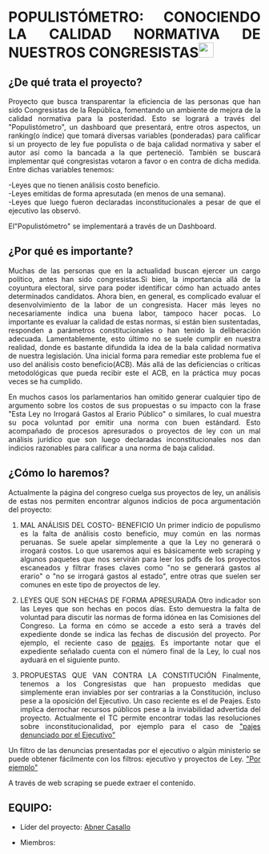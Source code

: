 
<div style="text-align:justify">

# POPULISTÓMETRO: CONOCIENDO LA CALIDAD NORMATIVA DE NUESTROS CONGRESISTAS<img src="https://image.flaticon.com/icons/svg/323/323273.svg" width="30"/> 

## ¿De qué trata el proyecto?

Proyecto que busca transparentar la eficiencia de las personas que han sido Congresistas de la República, fomentando un ambiente de mejora de la calidad normativa para la posteridad. Esto se logrará a través del "Populistómetro", un dashboard que presentará, entre otros aspectos, un ranking(o índice) que tomará diversas variables (ponderadas) para calificar si un proyecto de ley fue populista o de baja calidad normativa y saber el autor así como la bancada a la que perteneció. También se buscará implementar qué congresistas votaron a favor o en contra de dicha medida. Entre dichas variables tenemos: 

-Leyes que no tienen análisis costo beneficio. <br>
-Leyes emitidas de forma apresutada (en menos de una semana). <br>
-Leyes que luego fueron declaradas inconstitucionales a pesar de que el ejecutivo las observó. <br>

El"Populistómetro" se implementará a través de un Dashboard.  

## ¿Por qué es importante? 
Muchas de las personas que en la actualidad buscan ejercer un cargo político, antes han sido congresistas.Si bien, la importancia allá de la coyuntura electoral, sirve para poder identificar cómo han actuado antes determinados candidatos. Ahora bien, en general, es complicado evaluar el desenvolvimiento de la labor de un congresista. Hacer más leyes no necesariamente indica una buena labor, tampoco hacer pocas. Lo importante es evaluar la calidad de estas normas, si están bien sustentadas, responden a parámetros constitucionales o han tenido la deliberación adecuada. Lamentablemente, esto último no se suele cumplir en nuestra realidad, donde es bastante difundida la idea de la bala calidad normativa de nuestra legislación. Una inicial forma para remediar este problema fue el uso del análisis costo beneficio(ACB). Más allá de las deficiencias o críticas metodológicas que pueda recibir este el ACB, en la práctica muy pocas veces se ha cumplido. 

En muchos casos los parlamentarios han omitido generar cualquier tipo de argumento sobre los costos de sus propuestas o su impacto con la frase "Esta Ley no Irrogará Gastos al Erario Público" o similares, lo cual muestra su poca voluntad por emitir una norma con buen estándard. Esto acompañado de procesos apresurados o proyectos de ley con un mal análisis jurídico que son luego declaradas inconstitucionales nos dan indicios razonables para calificar a una norma de baja calidad. 

## ¿Cómo lo haremos?
Actualmente la página del congreso cuelga sus proyectos de ley, un análisis de estas nos permiten encontrar algunos indicios de poca argumentación del proyecto:

1. MAL ANÁLISIS DEL COSTO- BENEFICIO
Un primer indicio de populismo es la falta de análisis costo beneficio, muy común en las normas peruanas. Se suele apelar simplemente a que la Ley no generará o irrogará costos. Lo que usaremos aquí es básicamente web scraping y algunos paquetes que nos servirán para leer los pdfs de los proyectos escaneados y filtrar frases claves como "no se generará gastos al erario" o "no se irrogará gastos al estado", entre otras que suelen ser comunes en este tipo de proyectos de ley. 

2. LEYES QUE SON HECHAS DE FORMA APRESURADA
Otro indicador son las Leyes que son hechas en pocos días. Esto demuestra la falta de voluntad para discutir las normas de forma idónea en las Comisiones del Congreso. La forma en cómo se accede a esto será a través del expediente donde se indica las fechas de discusión del proyecto. Por ejemplo, el reciente caso de <a href="http://www2.congreso.gob.pe/sicr/tradocestproc/Expvirt_2011.nsf/visbusqptramdoc1621/04951?opendocument">peajes</a>. Es importante notar que el expediente señalado cuenta con el número final de la Ley, lo cual nos ayduará en el siguiente punto.

3. PROPUESTAS QUE VAN CONTRA  LA CONSTITUCIÓN
Finalmente, tenemos a los Congresistas que han propuesto medidas que simplemente eran inviables por ser contrarias a la Constitución, incluso pese a la oposición del Ejecutivo. Un caso reciente es el de Peajes. Esto implica derrochar recursos públicos pese a la inviabilidad advertida del proyecto. Actualmente el TC permite encontrar todas las resoluciones sobre inconstitucionalidad, por ejemplo para el caso de
<a href= "http://181.177.234.7/buscarRes/public/resolucionjur?filtro=A&search=Inconstitucional%2C+Ley+Peaje%2C+Ejecutivo&demandante=&demandado=&numexpediente=&anoingreso=&idtipoproceso=0&anopublica=&pg=1"> "pajes denunciado por el Ejecutivo"</a>


Un filtro de las denuncias presentadas por el ejecutivo o algún ministerio se puede obtener fácilmente con los filtros: ejecutivo y proyectos de Ley. <a href="http://181.177.234.7/buscarRes/public/resolucionjur?filtro=A&search=Inconstitucional%2C+Ejecutivo&demandante=&demandado=&numexpediente=&anoingreso=&idtipoproceso=0&anopublica=&pg=1">"Por ejemplo"</a>


A través de web scraping se puede extraer el contenido. 




## EQUIPO:

* Líder del proyecto: [Abner Casallo](https://www.linkedin.com/in/abner-francisco-casallo-trauco-b331b983/)

* Miembros:


